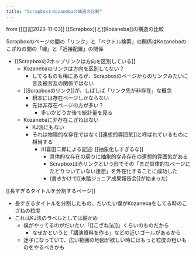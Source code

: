```yaml
---
title: "ScrapboxとKozanebaの構造の比較"
---
```


from [[日記2023-11-03]]
[[Scrapbox]]と[[Kozaneba]]の構造の比較

Scrapboxのページの間の「リンク」と「ベクトル検索」の関係はKozanebaのこざねの間の「線」と「近接配置」の関係
- [[Scrapboxの2ホップリンクは方向を区別している]]
    - Kozanebaのリンクは方向を区別してない？
        - してるものも稀にあるが、Scrapboxのページからのリンクみたいに言及被言及の関係ではない
    - [[Scrapboxのリンク]]が、しばしば「リンク先が非存在」な概念
        - 根本には存在ページしかならない
        - 先は非存在ページの方が多い？
            - 多いかどうか後で統計量を見る
    - Kozanebaに非存在こざねはない
        - KJ法にもない
        - それは物理的な存在ではなく[[連想的雰囲気]]と呼ばれているものに相当する
            - 川喜田二郎による記述: [[抽象化しすぎるな]]
                - 具体的な存在の周りに抽象的な非存在の連想的雰囲気がある
                - Scrapboxは赤リンクという形でその「まだ具体的なページにたどりついていない連想」を外在化することに成功した
                - (書きかけで[[未踏ジュニア成果報告会]]が始まった)

[[長すぎるタイトルを分割するページ]]
- 長すぎるタイトルを分割したもの、だいたい僕がKozanebaをしてる時のこざねの粒度
- これはKJ法のラベルとしては細かめ
    - 僕がやってるのがだいたい「[[こざね法]]」くらいのものだから
        - なぜかというと「講演資料を作る」などの近いゴールがあるから
    - 迷子になっていて、広い範囲の地図が欲しい時にはもっと粒度の粗いものをやるべきかも

